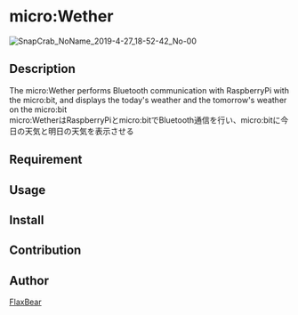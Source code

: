 micro:Wether
====
![SnapCrab_NoName_2019-4-27_18-52-42_No-00](https://user-images.githubusercontent.com/22972451/56873863-60894100-6a70-11e9-95fe-cb738aea2648.png)

## Description
The micro:Wether performs Bluetooth communication with RaspberryPi with the micro:bit, and displays the today's weather and the tomorrow's weather on the micro:bit<br>
micro:WetherはRaspberryPiとmicro:bitでBluetooth通信を行い、micro:bitに今日の天気と明日の天気を表示させる

## Requirement

## Usage

## Install

## Contribution

## Author
[FlaxBear](https://github.com/FlaxBear)
